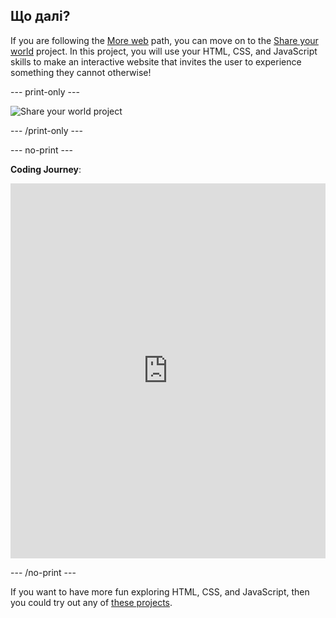 ## Що далі?

If you are following the [More web](https://projects.raspberrypi.org/en/raspberrypi/more-web) path, you can move on to the [Share your world](https://projects.raspberrypi.org/en/projects/share-your-world) project. In this project, you will use your HTML, CSS, and JavaScript skills to make an interactive website that invites the user to experience something they cannot otherwise!

\--- print-only ---

![Share your world project](images/share-your-world-project.png)

\--- /print-only ---

\--- no-print ---

**Coding Journey**:

<iframe src="https://editor.raspberrypi.org/en/embed/viewer/share-your-world-coding" width="100%" height="600" frameborder="0" marginwidth="0" marginheight="0" allowfullscreen> 
</iframe>

\--- /no-print ---

If you want to have more fun exploring HTML, CSS, and JavaScript, then you could try out any of [these projects](https://projects.raspberrypi.org/en/projects?software%5B%5D=html-css-javascript).
